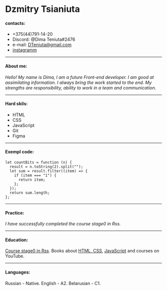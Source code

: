 # Dzmitry Tsianiuta

#### contacts:
* +375(44)791-14-20
* Discord: @Dima Teniuta#2476
* e-mail: DTeniuta@gmail.com
* [instagramm](https://www.instagram.com/dmitriy_teniyta/?hl=ru)

___

#### About me:
_Hello! My name is Dima, I am a future Front-end developer. I am good at assimilating information. I always bring the work started to the end. My strengths are responsibility, ability to work in a team and communication._

___

#### Hard skils:
* HTML
* CSS
* JavaScript
* Git
* Figma

___

#### Exempl code:
```
let countBits = function (n) {
  result = n.toString(2).split("");
  let sum = result.filter((item) => {
    if (item === "1") {
      return item;
    };
  });
  return sum.length;
};
```
___

#### Practice:
_I have successfully completed the course stage0 in Rss._

___

#### Education:
[Course stage0 in Rss](https://rs.school/js-stage0/). Books about [HTML, CSS](http://htmlbook.ru/), [JavaScript](https://learn.javascript.ru/) and courses on YouTube.

___

#### Languages:
Russian - Native. English - A2. Belarusian - C1.




